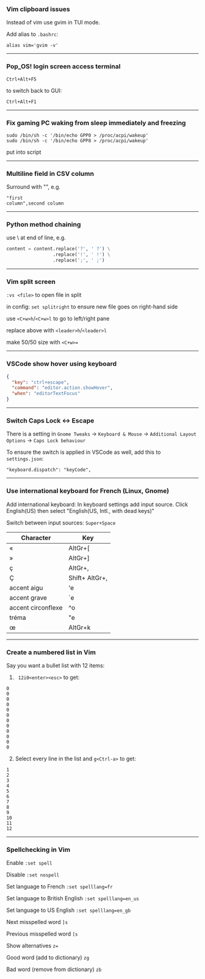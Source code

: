 ### Vim clipboard issues

Instead of vim use gvim in TUI mode.

Add alias to `.bashrc`:

```
alias vim='gvim -v'
```

<hr>

### Pop_OS! login screen access terminal

`Ctrl+Alt+F5`

to switch back to GUI:

`Ctrl+Alt+F1`

<hr>

### Fix gaming PC waking from sleep immediately and freezing

```
sudo /bin/sh -c '/bin/echo GPP0 > /proc/acpi/wakeup'
sudo /bin/sh -c '/bin/echo GPP8 > /proc/acpi/wakeup'
```

put into script

<hr>

### Multiline field in CSV column

Surround with "", e.g.

```
"first
column",second column
```

<hr>

### Python method chaining

use \ at end of line, e.g.

```python
content = content.replace('?', ' ?') \
                 .replace('!', ' !') \
                 .replace(';', ' ;')
```
<hr>

### Vim split screen

`:vs <file>` to open file in split

in config: `set splitright` to ensure new file goes on right-hand side

use `<C+w>h`/`<C+w>l` to go to left/right pane

replace above with `<leader>h`/`<leader>l`

make 50/50 size with `<C+w>=`

<hr>

### VSCode show hover using keyboard

```json
{
  "key": "ctrl+escape",
  "command": "editor.action.showHover",
  "when": "editorTextFocus"
}
```

<hr>

### Switch Caps Lock <-> Escape

There is a setting in `Gnome Tweaks` -> `Keyboard & Mouse` -> `Additional Layout Options` -> `Caps Lock behaviour`

To ensure the switch is applied in VSCode as well, add this to `settings.json`:
```
"keyboard.dispatch": "keyCode",
```

<hr>

### Use international keyboard for French (Linux, Gnome)

Add international keyboard: In keyboard settings add input source. Click English(US) then select "English(US, Intl., with dead keys)"

Switch between input sources: `Super+Space`

| Character          | Key            |
|--------------------|----------------|
| «                  | AltGr+[        |
| »                  | AltGr+]        |
| ç                  | AltGr+,        |
| Ç                  | Shift+ AltGr+, |
| accent aigu        | 'e             |
| accent grave       | `e             |
| accent circonflexe | ^o             |
| tréma              | "e             |
| œ                  | AltGr+k        |



<hr>

### Create a numbered list in Vim

Say you want a bullet list with 12 items:

1. ` 12i0<enter><esc>` to get:

```
0
0
0
0
0
0
0
0
0
0
0
0

```

2. Select every line in the list and `g<Ctrl-a>` to get:

```
1
2
3
4
5
6
7
8
9
10
11
12
```

<hr>

### Spellchecking in Vim

Enable `:set spell`

Disable `:set nospell`

Set language to French `:set spelllang=fr`

Set language to British English `:set spelllang=en_us`

Set language to US English `:set spelllang=en_gb`

Next misspelled word `]s`

Previous misspelled word `[s`

Show alternatives `z=`

Good word (add to dictionary) `zg`

Bad word (remove from dictionary) `zb`